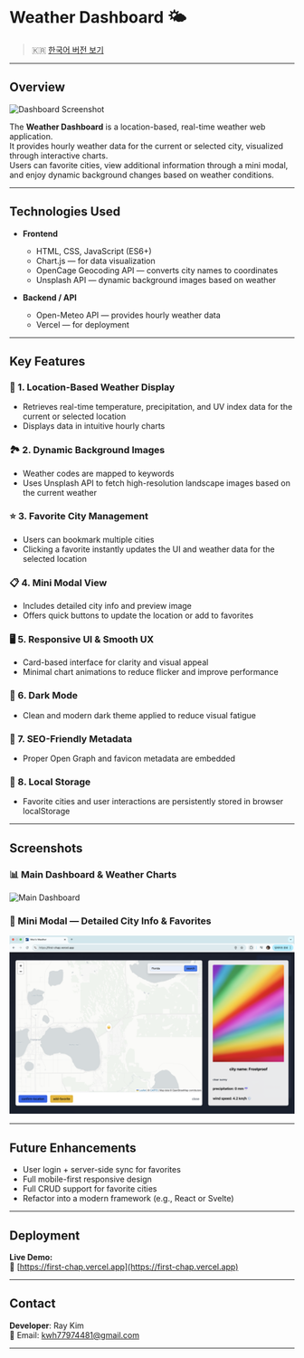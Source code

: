 # Weather Dashboard 🌤️

> 🇰🇷 [한국어 버전 보기](./README.ko.md)

---

## Overview

![Dashboard Screenshot](./screenshots/DashBoard.png)

The **Weather Dashboard** is a location-based, real-time weather web application.  
It provides hourly weather data for the current or selected city, visualized through interactive charts.  
Users can favorite cities, view additional information through a mini modal, and enjoy dynamic background changes based on weather conditions.

---

## Technologies Used

- **Frontend**

  - HTML, CSS, JavaScript (ES6+)
  - Chart.js — for data visualization
  - OpenCage Geocoding API — converts city names to coordinates
  - Unsplash API — dynamic background images based on weather

- **Backend / API**
  - Open-Meteo API — provides hourly weather data
  - Vercel — for deployment

---

## Key Features

### 📍 1. Location-Based Weather Display

- Retrieves real-time temperature, precipitation, and UV index data for the current or selected location
- Displays data in intuitive hourly charts

### 🏞️ 2. Dynamic Background Images

- Weather codes are mapped to keywords
- Uses Unsplash API to fetch high-resolution landscape images based on the current weather

### ⭐ 3. Favorite City Management

- Users can bookmark multiple cities
- Clicking a favorite instantly updates the UI and weather data for the selected location

### 📋 4. Mini Modal View

- Includes detailed city info and preview image
- Offers quick buttons to update the location or add to favorites

### 🖥️ 5. Responsive UI & Smooth UX

- Card-based interface for clarity and visual appeal
- Minimal chart animations to reduce flicker and improve performance

### 🌙 6. Dark Mode

- Clean and modern dark theme applied to reduce visual fatigue

### 🧠 7. SEO-Friendly Metadata

- Proper Open Graph and favicon metadata are embedded

### 💾 8. Local Storage

- Favorite cities and user interactions are persistently stored in browser localStorage

---

## Screenshots

### 📊 Main Dashboard & Weather Charts

![Main Dashboard](./screenshots/main_dashboard.png)

### 🧾 Mini Modal — Detailed City Info & Favorites

![Mini Modal](./screenshots/mini_modal.png)

---

## Future Enhancements

- User login + server-side sync for favorites
- Full mobile-first responsive design
- Full CRUD support for favorite cities
- Refactor into a modern framework (e.g., React or Svelte)

---

## Deployment

**Live Demo:**  
🔗 [https://first-chap.vercel.app](https://first-chap.vercel.app)

---

## Contact

**Developer**: Ray Kim  
📧 Email: [kwh77974481@gmail.com](mailto:kwh77974481@gmail.com)

---

